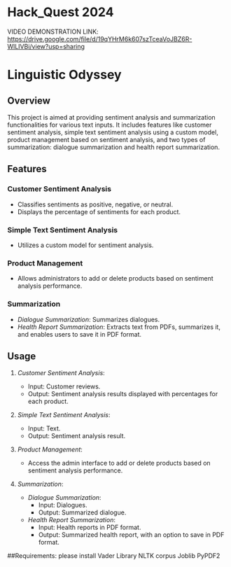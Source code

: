 # Hack_Quest 2024
VIDEO DEMONSTRATION LINK: https://drive.google.com/file/d/19qYHrM6k607szTceaVoJBZ6R-WlLIVBi/view?usp=sharing
# Linguistic Odyssey

## Overview
This project is aimed at providing sentiment analysis and summarization functionalities for various text inputs. It includes features like customer sentiment analysis, simple text sentiment analysis using a custom model, product management based on sentiment analysis, and two types of summarization: dialogue summarization and health report summarization.

## Features

### Customer Sentiment Analysis
- Classifies sentiments as positive, negative, or neutral.
- Displays the percentage of sentiments for each product.

### Simple Text Sentiment Analysis
- Utilizes a custom model for sentiment analysis.

### Product Management
- Allows administrators to add or delete products based on sentiment analysis performance.

### Summarization
- *Dialogue Summarization*: Summarizes dialogues.
- *Health Report Summarization*: Extracts text from PDFs, summarizes it, and enables users to save it in PDF format.

## Usage
1. *Customer Sentiment Analysis*:
    - Input: Customer reviews.
    - Output: Sentiment analysis results displayed with percentages for each product.

2. *Simple Text Sentiment Analysis*:
    - Input: Text.
    - Output: Sentiment analysis result.

3. *Product Management*:
    - Access the admin interface to add or delete products based on sentiment analysis performance.

4. *Summarization*:
    - *Dialogue Summarization*:
        - Input: Dialogues.
        - Output: Summarized dialogue.
    - *Health Report Summarization*:
        - Input: Health reports in PDF format.
        - Output: Summarized health report, with an option to save in PDF format.
            
##Requirements:
please install
Vader Library
NLTK corpus
Joblib
PyPDF2

